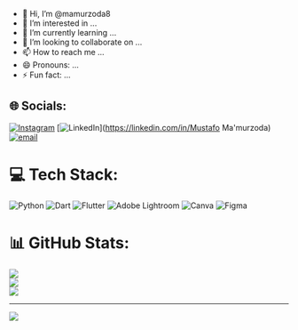 - 👋 Hi, I’m @mamurzoda8
- 👀 I’m interested in ...
- 🌱 I’m currently learning ...
- 💞️ I’m looking to collaborate on ...
- 📫 How to reach me ...
- 😄 Pronouns: ...
- ⚡ Fun fact: ...



## 🌐 Socials:
[![Instagram](https://img.shields.io/badge/Instagram-%23E4405F.svg?logo=Instagram&logoColor=white)](https://instagram.com/mamurzoda.8) [![LinkedIn](https://img.shields.io/badge/LinkedIn-%230077B5.svg?logo=linkedin&logoColor=white)](https://linkedin.com/in/Mustafo Ma'murzoda) [![email](https://img.shields.io/badge/Email-D14836?logo=gmail&logoColor=white)](mailto:mustafomamurzoda08@gmail.com) 

# 💻 Tech Stack:
![Python](https://img.shields.io/badge/python-3670A0?style=for-the-badge&logo=python&logoColor=ffdd54) ![Dart](https://img.shields.io/badge/dart-%230175C2.svg?style=for-the-badge&logo=dart&logoColor=white) ![Flutter](https://img.shields.io/badge/Flutter-%2302569B.svg?style=for-the-badge&logo=Flutter&logoColor=white) ![Adobe Lightroom](https://img.shields.io/badge/Adobe%20Lightroom-31A8FF.svg?style=for-the-badge&logo=Adobe%20Lightroom&logoColor=white) ![Canva](https://img.shields.io/badge/Canva-%2300C4CC.svg?style=for-the-badge&logo=Canva&logoColor=white) ![Figma](https://img.shields.io/badge/figma-%23F24E1E.svg?style=for-the-badge&logo=figma&logoColor=white)
# 📊 GitHub Stats:
![](https://github-readme-stats.vercel.app/api?username=mamurzoda8&theme=dark&hide_border=false&include_all_commits=false&count_private=false)<br/>
![](https://nirzak-streak-stats.vercel.app/?user=mamurzoda8&theme=dark&hide_border=false)<br/>
![](https://github-readme-stats.vercel.app/api/top-langs/?username=mamurzoda8&theme=dark&hide_border=false&include_all_commits=false&count_private=false&layout=compact)

---
[![](https://visitcount.itsvg.in/api?id=mamurzoda8&icon=0&color=0)](https://visitcount.itsvg.in)

<!-- Proudly created with GPRM ( https://gprm.itsvg.in ) -->
